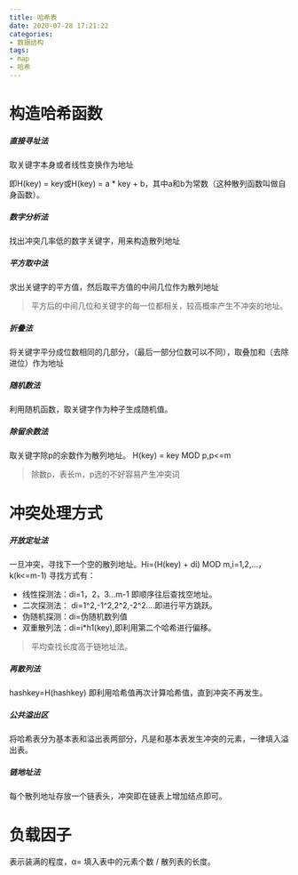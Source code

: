 ```yaml
---
title: 哈希表
date: 2020-07-28 17:21:22
categories:
- 数据结构
tags:
- map
- 哈希
---
```


# 构造哈希函数

##### 直接寻址法
取关键字本身或者线性变换作为地址

即H(key) = key或H(key) = a * key + b，其中a和b为常数（这种散列函数叫做自身函数）。

##### 数字分析法
找出冲突几率低的数字关键字，用来构造散列地址

##### 平方取中法
求出关键字的平方值，然后取平方值的中间几位作为散列地址
>平方后的中间几位和关键字的每一位都相关，较高概率产生不冲突的地址。

##### 折叠法
将关键字平分成位数相同的几部分，（最后一部分位数可以不同），取叠加和（去除进位）作为地址

##### 随机数法
利用随机函数，取关键字作为种子生成随机值。

##### 除留余数法
取关键字除p的余数作为散列地址。
H(key) = key MOD p,p<=m
>除数p，表长m，p选的不好容易产生冲突词

# 冲突处理方式

##### 开放定址法
一旦冲突，寻找下一个空的散列地址。Hi=(H(key) + di) MOD m,i=1,2,…，k(k<=m-1)
寻找方式有：
- 线性探测法：di=1，2，3...m-1 即顺序往后查找空地址。
- 二次探测法： di=1^2,-1^2,2^2,-2^2....即进行平方跳跃。
- 伪随机探测：di=伪随机数列值
- 双重散列法：di=i*h1(key),即利用第二个哈希进行偏移。

>平均查找长度高于链地址法。

##### 再散列法
hashkey=H(hashkey) 即利用哈希值再次计算哈希值，直到冲突不再发生。

##### 公共溢出区
将哈希表分为基本表和溢出表两部分，凡是和基本表发生冲突的元素，一律填入溢出表。


##### 链地址法
每个散列地址存放一个链表头，冲突即在链表上增加结点即可。

# 负载因子
表示装满的程度，α= 填入表中的元素个数 / 散列表的长度。
